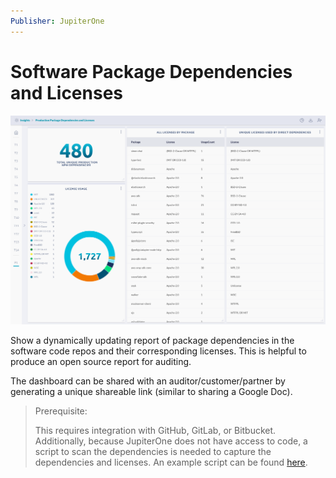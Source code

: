 ```yaml
---
Publisher: JupiterOne
---
```


# Software Package Dependencies and Licenses

![sample-screenshot](board.png)

Show a dynamically updating report of package dependencies in the software code
repos and their corresponding licenses. This is helpful to produce an open
source report for auditing.

The dashboard can be shared with an auditor/customer/partner by generating a
unique shareable link (similar to sharing a Google Doc).

> Prerequisite: 
>
> This requires integration with GitHub, GitLab, or Bitbucket. Additionally,
> because JupiterOne does not have access to code, a script to scan the
> dependencies is needed to capture the dependencies and licenses. An example
> script can be found
> [here](https://github.com/JupiterOne/secops-automation-examples/tree/master/npm-inventory).
